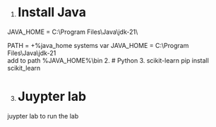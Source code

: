 1. # Install Java
JAVA_HOME = C:\Program Files\Java\jdk-21\

PATH =<EXITSTIN GPATH> +%java_home
systems var	JAVA_HOME = C:\Program Files\Java\jdk-21\
add to  path	%JAVA_HOME%\bin
2. # Python
3. scikit-learn
pip install scikit_learn

3. # Juypter lab
juypter lab to run the lab


